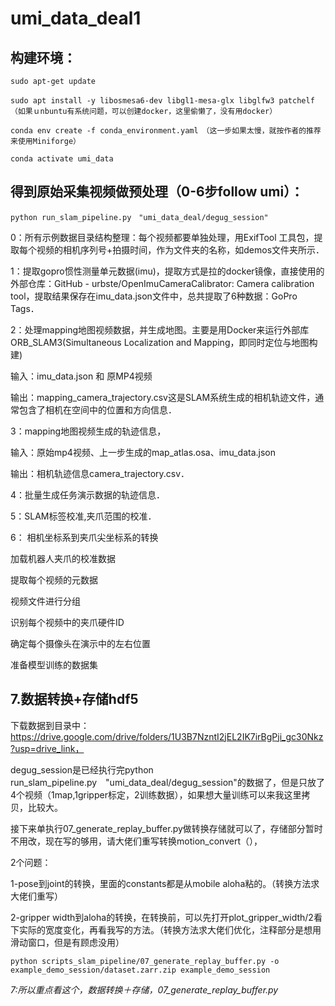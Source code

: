 # umi_data_deal1

## 构建环境：
```console
sudo apt-get update

sudo apt install -y libosmesa6-dev libgl1-mesa-glx libglfw3 patchelf　（如果ｕnbuntu有系统问题，可以创建docker，这里偷懒了，没有用docker）

conda env create -f conda_environment.yaml　（这一步如果太慢，就按作者的推荐来使用Miniforge）

conda activate umi_data
```
## 得到原始采集视频做预处理（0-6步follow umi）：
```console
python run_slam_pipeline.py　"umi_data_deal/degug_session"
```
0：所有示例数据目录结构整理：每个视频都要单独处理，用ExifTool 工具包，提取每个视频的相机序列号+拍摄时间，作为文件夹的名称，如demos文件夹所示．

1：提取gopro惯性测量单元数据(imu)，提取方式是拉的docker镜像，直接使用的外部仓库：GitHub - urbste/OpenImuCameraCalibrator: Camera calibration tool，提取结果保存在imu_data.json文件中，总共提取了6种数据：GoPro Tags．

2：处理mapping地图视频数据，并生成地图。主要是用Docker来运行外部库ORB_SLAM3(Simultaneous Localization and Mapping，即同时定位与地图构建)

输入：imu_data.json 和 原MP4视频

输出：mapping_camera_trajectory.csv这是SLAM系统生成的相机轨迹文件，通常包含了相机在空间中的位置和方向信息．

3：mapping地图视频生成的轨迹信息，

输入：原始mp4视频、上一步生成的map_atlas.osa、imu_data.json

输出：相机轨迹信息camera_trajectory.csv．

4：批量生成任务演示数据的轨迹信息．

5：SLAM标签校准,夹爪范围的校准．

6：
相机坐标系到夹爪尖坐标系的转换

加载机器人夹爪的校准数据

提取每个视频的元数据

视频文件进行分组

识别每个视频中的夹爪硬件ID

确定每个摄像头在演示中的左右位置

准备模型训练的数据集


## 7.数据转换+存储hdf5
下载数据到目录中：https://drive.google.com/drive/folders/1U3B7NzntI2jEL2IK7irBgPji_gc30Nkz?usp=drive_link，

degug_session是已经执行完python run_slam_pipeline.py　"umi_data_deal/degug_session"的数据了，但是只放了4个视频（1map,1gripper标定，2训练数据），如果想大量训练可以来我这里拷贝，比较大。

接下来单执行07_generate_replay_buffer.py做转换存储就可以了，存储部分暂时不用改，现在写的够用，请大佬们重写转换motion_convert（），

2个问题：

1-pose到joint的转换，里面的constants都是从mobile aloha粘的。（转换方法求大佬们重写）

2-gripper width到aloha的转换，在转换前，可以先打开plot_gripper_width/2看下实际的宽度变化，再看我写的方法。（转换方法求大佬们优化，注释部分是想用滑动窗口，但是有顾虑没用）


```console
python scripts_slam_pipeline/07_generate_replay_buffer.py -o example_demo_session/dataset.zarr.zip example_demo_session
```
*7:所以重点看这个，数据转换＋存储，07_generate_replay_buffer.py*
